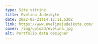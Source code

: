 ```yaml
---
type: Site vitrine
title: Evelina Judeikyte
date: 2022-02-21T14:12:11.530Z
link: https://www.evelinajudeikyte.com/
cover: /img/upload/evelina.jpg
alt: Portfolio data designer
---
```

